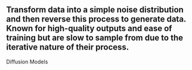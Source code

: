 Transform data into a simple noise distribution and then reverse this process to generate data. Known for high-quality outputs and ease of training but are slow to sample from due to the iterative nature of their process.
---
Diffusion Models

